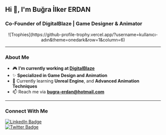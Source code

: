 ## Hi 👋, I'm Buğra İlker ERDAN  
###  Co-Founder of DigitalBlaze | Game Designer & Animator

<div align="center">
   ![Trophies](https://github-profile-trophy.vercel.app/?username=kullanıcı-adın&theme=onedark&row=1&column=6)

</div>

---

### About Me  
- 🎮 **I’m currently working at [DigitalBlaze](#)**  
- ✨ **Specialized in Game Design and Animation**  
- 🌱 Currently learning **Unreal Engine**, and **Advanced Animation Techniques**  
- 📫 Reach me via **[bugra-erdan@hotmail.com](mailto:bugra-erdan@hotmail.com)**  

---

### Connect With Me  
[![LinkedIn Badge](https://img.shields.io/badge/LinkedIn-0077B5?style=flat&logo=linkedin&logoColor=white)](https://www.linkedin.com/in/buğra-ilker-erdan-20a638252/)  
[![Twitter Badge](https://img.shields.io/badge/Twitter-1DA1F2?style=flat&logo=twitter&logoColor=white)](https://x.com/bugexdev)


